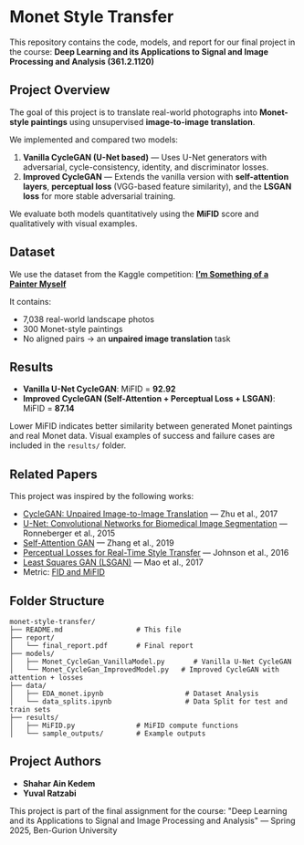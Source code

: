 # Monet Style Transfer

This repository contains the code, models, and report for our final project in the course:
**Deep Learning and its Applications to Signal and Image Processing and Analysis (361.2.1120)**

## Project Overview

The goal of this project is to translate real-world photographs into **Monet-style paintings** using unsupervised **image-to-image translation**.

We implemented and compared two models:

1. **Vanilla CycleGAN (U-Net based)** — Uses U-Net generators with adversarial, cycle-consistency, identity, and discriminator losses.
2. **Improved CycleGAN** — Extends the vanilla version with **self-attention layers**, **perceptual loss** (VGG-based feature similarity), and the **LSGAN loss** for more stable adversarial training.

We evaluate both models quantitatively using the **MiFID** score and qualitatively with visual examples.

## Dataset

We use the dataset from the Kaggle competition:
**[I’m Something of a Painter Myself](https://www.kaggle.com/competitions/gan-getting-started)**

It contains:

* 7,038 real-world landscape photos
* 300 Monet-style paintings
* No aligned pairs → an **unpaired image translation** task

## Results

* **Vanilla U-Net CycleGAN**: MiFID = **92.92**
* **Improved CycleGAN (Self-Attention + Perceptual Loss + LSGAN)**: MiFID = **87.14**

Lower MiFID indicates better similarity between generated Monet paintings and real Monet data. Visual examples of success and failure cases are included in the `results/` folder.

## Related Papers

This project was inspired by the following works:

* [CycleGAN: Unpaired Image-to-Image Translation](https://arxiv.org/abs/1703.10593) — Zhu et al., 2017
* [U-Net: Convolutional Networks for Biomedical Image Segmentation](https://arxiv.org/abs/1505.04597) — Ronneberger et al., 2015
* [Self-Attention GAN](https://arxiv.org/abs/1805.08318) — Zhang et al., 2019
* [Perceptual Losses for Real-Time Style Transfer](https://arxiv.org/abs/1603.08155) — Johnson et al., 2016
* [Least Squares GAN (LSGAN)](https://arxiv.org/abs/1611.04076) — Mao et al., 2017
* Metric: [FID and MiFID](https://arxiv.org/abs/2002.09797)

## Folder Structure

```
monet-style-transfer/
├── README.md                  # This file
├── report/
│   └── final_report.pdf       # Final report
├── models/
│   ├── Monet_CycleGan_VanillaModel.py       # Vanilla U-Net CycleGAN
│   └── Monet_CycleGan_ImprovedModel.py   # Improved CycleGAN with attention + losses
├── data/
│   ├── EDA_monet.ipynb                    # Dataset Analysis
│   └── data_splits.ipynb                  # Data Split for test and train sets
├── results/
│   ├── MiFID.py               # MiFID compute functions
│   └── sample_outputs/        # Example outputs
```

## Project Authors

* **Shahar Ain Kedem**
* **Yuval Ratzabi**

This project is part of the final assignment for the course:
"Deep Learning and its Applications to Signal and Image Processing and Analysis" — Spring 2025, Ben-Gurion University
